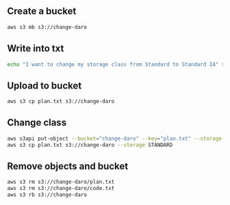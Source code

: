 ## Create a bucket
```sh
aws s3 mb s3://change-daro
```
## Write into txt
```sh
echo "I want to change my storage class from Standard to Standard IA" > plan.txt
```

## Upload to bucket
```sh
aws s3 cp plan.txt s3://change-daro
```

## Change class
```sh
aws s3api put-object --bucket="change-daro" --key="plan.txt" --storage-class="STANDARD_IA" 
aws s3 cp plan.txt s3://change-daro --storage STANDARD
```

## Remove objects and bucket
```sh
aws s3 rm s3://change-daro/plan.txt
aws s3 rm s3://change-daro/code.txt
aws s3 rb s3://change-daro
```
